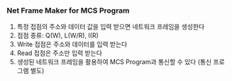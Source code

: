 ### Net Frame Maker for MCS Program

1. 특정 접점의 주소와 데이터 값을 입력 받으면 네트워크 프레임을 생성한다
2. 접점 종류: Q(W), L(W/R), I(R)
3. Write 접점은 주소와 데이터를 입력 받는다
4. Read 접점은 주소만 입력 받는다
5. 생성된 네트워크 프레임을 활용하여 MCS Program과 통신할 수 있다 (통신 프로그램 별도)
